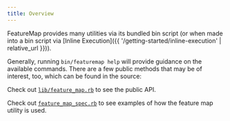 ```yaml
---
title: Overview
---
```


FeatureMap provides many utilities via its bundled bin script (or when made into a bin script via [Inline Execution]({{ '/getting-started/inline-execution' | relative_url }})).

Generally, running `bin/featuremap help` will provide guidance on the available commands.  There are a few public methods that may be of interest, too, which can be found in the source:

Check out [`lib/feature_map.rb`](https://github.com/Beyond-Finance/feature_map/blob/main/lib/feature_map.rb) to see the public API.

Check out [`feature_map_spec.rb`](https://github.com/Beyond-Finance/feature_map/blob/main/spec/lib/feature_map_spec.rb) to see examples of how the feature map utility is used.
